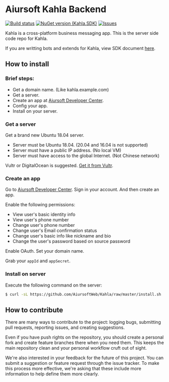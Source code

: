# Aiursoft Kahla Backend

[![Build status](https://aiursoft.visualstudio.com/Star/_apis/build/status/Kahla%20Server%20Build)](https://aiursoft.visualstudio.com/Star/_build/latest?definitionId=6)
[![NuGet version (Kahla.SDK)](https://img.shields.io/nuget/v/Kahla.SDK.svg?style=flat-square)](https://www.nuget.org/packages/Kahla.SDK/)
[![Issues](https://img.shields.io/github/issues/AiursoftWeb/Kahla.svg)](https://github.com/AiursoftWeb/Kahla/issues)

Kahla is a cross-platform business messaging app. This is the server side code repo for Kahla.

If you are writting bots and extends for Kahla, view SDK document [here](./Kahla.SDK/Readme.md).

## How to install

### Brief steps:

* Get a domain name. (Like kahla.example.com)
* Get a server.
* Create an app at [Aiursoft Developer Center](https://developer.aiursoft.com).
* Config your app.
* Install on your server.

### Get a server

Get a brand new Ubuntu 18.04 server.

  * Server must be Ubuntu 18.04. (20.04 and 16.04 is not supported)
  * Server must have a public IP address. (No local VM)
  * Server must have access to the global Internet. (Not Chinese network)

Vultr or DigitalOcean is suggested. [Get it from Vultr](https://www.vultr.com/?ref=7274488).

### Create an app

Go to [Aiursoft Developer Center](https://developer.aiursoft.com). Sign in your account. And then create an app.

Enable the following permissions:

* View user's basic identity info
* View user's phone number
* Change user's phone number
* Change user's Email confirmation status
* Change user's basic info like nickname and bio
* Change the user's password based on source password

Enable OAuth. Set your domain name.

Grab your `appId` and `appSecret`.

### Install on server

Execute the following command on the server:

```bash
$ curl -sL https://github.com/AiursoftWeb/Kahla/raw/master/install.sh | sudo bash -s kahla.example.com yourappid yourappsecret
```

## How to contribute

There are many ways to contribute to the project: logging bugs, submitting pull requests, reporting issues, and creating suggestions.

Even if you have push rights on the repository, you should create a personal fork and create feature branches there when you need them. This keeps the main repository clean and your personal workflow cruft out of sight.

We're also interested in your feedback for the future of this project. You can submit a suggestion or feature request through the issue tracker. To make this process more effective, we're asking that these include more information to help define them more clearly.
